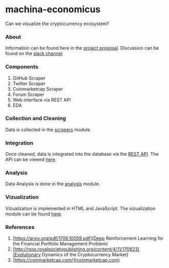 # machina-economicus
Can we visualize the cryptocurrency ecosystem?

### About
Information can be found here in the [project proposal](https://docs.google.com/document/d/1r1o95ripysy1yVuvl-hAEevek4vdqp-Df7slw2hscF4/edit#heading=h.l0ht1p2v2ivs).
Discussion can be found on the [slack channel](https://sfu-big-data.slack.com/messages/G92HNPWJ1/)

### Components
1. GitHub Scraper
2. Twitter Scraper
3. Coinmarketcap Scraper
4. Forum Scraper
5. Web interface via REST API
6. EDA

### Collection and Cleaning
Data is collected in the [scrapers]() module.

### Integration
Once cleaned, data is integrated into the database via the [REST API](). The API can be viewed [here]().

### Analysis
Data Analysis is done in the [analysis]() module.

### Vizualization
Vizualization is implemented in HTML and JavaScript. The vizualization module can be found [here]().


### References
1. [https://arxiv.org/pdf/1706.10059.pdf](Deep Reinforcement Learning for the Financial Portfolio Management Problem)
2. [http://rsos.royalsocietypublishing.org/content/4/11/170623](Evolutionary Dynamics of the Cryptocurrency Market)
3. [https://coinmarketcap.com/](coinmarketcap.com)
